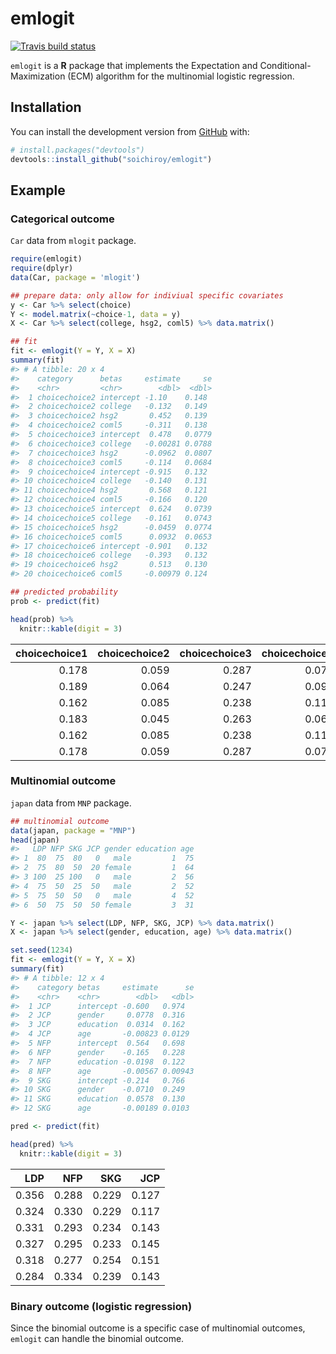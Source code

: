 
<!-- README.md is generated from README.Rmd. Please edit that file -->
emlogit
=======

<!-- badges: start -->
[![Travis build status](https://travis-ci.org/soichiroy/emlogit.svg?branch=master)](https://travis-ci.org/sou412/emlogit) <!-- badges: end -->

`emlogit` is a **R** package that implements the Expectation and Conditional-Maximization (ECM) algorithm for the multinomial logistic regression.

Installation
------------

You can install the development version from [GitHub](https://github.com/) with:

``` r
# install.packages("devtools")
devtools::install_github("soichiroy/emlogit")
```

Example
-------

### Categorical outcome

`Car` data from `mlogit` package.

``` r
require(emlogit)
require(dplyr)
data(Car, package = 'mlogit')

## prepare data: only allow for indiviual specific covariates
y <- Car %>% select(choice)
Y <- model.matrix(~choice-1, data = y)
X <- Car %>% select(college, hsg2, coml5) %>% data.matrix()
```

``` r
## fit
fit <- emlogit(Y = Y, X = X)
summary(fit)
#> # A tibble: 20 x 4
#>    category      betas     estimate     se
#>    <chr>         <chr>        <dbl>  <dbl>
#>  1 choicechoice2 intercept -1.10    0.148 
#>  2 choicechoice2 college   -0.132   0.149 
#>  3 choicechoice2 hsg2       0.452   0.139 
#>  4 choicechoice2 coml5     -0.311   0.138 
#>  5 choicechoice3 intercept  0.478   0.0779
#>  6 choicechoice3 college   -0.00281 0.0788
#>  7 choicechoice3 hsg2      -0.0962  0.0807
#>  8 choicechoice3 coml5     -0.114   0.0684
#>  9 choicechoice4 intercept -0.915   0.132 
#> 10 choicechoice4 college   -0.140   0.131 
#> 11 choicechoice4 hsg2       0.568   0.121 
#> 12 choicechoice4 coml5     -0.166   0.120 
#> 13 choicechoice5 intercept  0.624   0.0739
#> 14 choicechoice5 college   -0.161   0.0743
#> 15 choicechoice5 hsg2      -0.0459  0.0774
#> 16 choicechoice5 coml5      0.0932  0.0653
#> 17 choicechoice6 intercept -0.901   0.132 
#> 18 choicechoice6 college   -0.393   0.132 
#> 19 choicechoice6 hsg2       0.513   0.130 
#> 20 choicechoice6 coml5     -0.00979 0.124

## predicted probability
prob <- predict(fit)
```

``` r
head(prob) %>% 
  knitr::kable(digit = 3)
```

|  choicechoice1|  choicechoice2|  choicechoice3|  choicechoice4|  choicechoice5|  choicechoice6|
|--------------:|--------------:|--------------:|--------------:|--------------:|--------------:|
|          0.178|          0.059|          0.287|          0.071|          0.332|          0.072|
|          0.189|          0.064|          0.247|          0.099|          0.315|          0.086|
|          0.162|          0.085|          0.238|          0.115|          0.290|          0.110|
|          0.183|          0.045|          0.263|          0.062|          0.374|          0.073|
|          0.162|          0.085|          0.238|          0.115|          0.290|          0.110|
|          0.178|          0.059|          0.287|          0.071|          0.332|          0.072|

### Multinomial outcome

`japan` data from `MNP` package.

``` r
## multinomial outcome 
data(japan, package = "MNP")
head(japan)
#>   LDP NFP SKG JCP gender education age
#> 1  80  75  80   0   male         1  75
#> 2  75  80  50  20 female         1  64
#> 3 100  25 100   0   male         2  56
#> 4  75  50  25  50   male         2  52
#> 5  75  50  50   0   male         4  52
#> 6  50  75  50  50 female         3  31

Y <- japan %>% select(LDP, NFP, SKG, JCP) %>% data.matrix()
X <- japan %>% select(gender, education, age) %>% data.matrix()

set.seed(1234)
fit <- emlogit(Y = Y, X = X)
summary(fit)
#> # A tibble: 12 x 4
#>    category betas     estimate      se
#>    <chr>    <chr>        <dbl>   <dbl>
#>  1 JCP      intercept -0.600   0.974  
#>  2 JCP      gender     0.0778  0.316  
#>  3 JCP      education  0.0314  0.162  
#>  4 JCP      age       -0.00823 0.0129 
#>  5 NFP      intercept  0.564   0.698  
#>  6 NFP      gender    -0.165   0.228  
#>  7 NFP      education -0.0198  0.122  
#>  8 NFP      age       -0.00567 0.00943
#>  9 SKG      intercept -0.214   0.766  
#> 10 SKG      gender    -0.0710  0.249  
#> 11 SKG      education  0.0578  0.130  
#> 12 SKG      age       -0.00189 0.0103

pred <- predict(fit)
```

``` r
head(pred) %>% 
  knitr::kable(digit = 3)
```

|    LDP|    NFP|    SKG|    JCP|
|------:|------:|------:|------:|
|  0.356|  0.288|  0.229|  0.127|
|  0.324|  0.330|  0.229|  0.117|
|  0.331|  0.293|  0.234|  0.143|
|  0.327|  0.295|  0.233|  0.145|
|  0.318|  0.277|  0.254|  0.151|
|  0.284|  0.334|  0.239|  0.143|

### Binary outcome (logistic regression)

Since the binomial outcome is a specific case of multinomial outcomes, `emlogit` can handle the binomial outcome.
